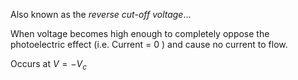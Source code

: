 Also known as the *reverse cut-off voltage*...

When voltage becomes high enough to completely oppose the photoelectric effect (i.e. Current = 0 ) and cause no current to flow.

Occurs at $V=-V_c$ 
